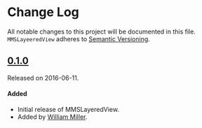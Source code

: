 # Change Log
All notable changes to this project will be documented in this file.
`MMSLayeeredView` adheres to [Semantic Versioning](http://semver.org/).


## [0.1.0](https://github.com/miller-ms/MMSLayeeredView/releases/tag/0.1.0)
Released on 2016-06-11. 

#### Added
- Initial release of MMSLayeredView.
 - Added by [William Miller](https://github.com/miller-ms).